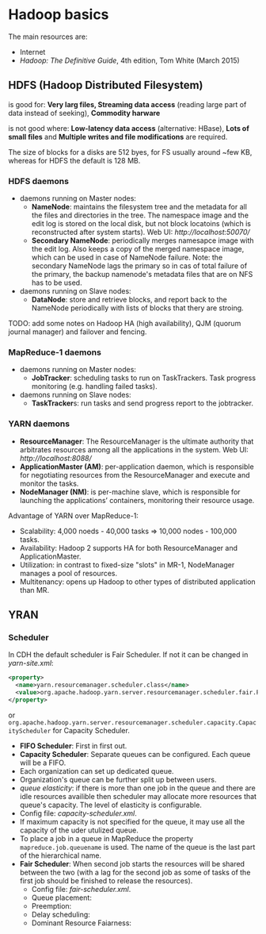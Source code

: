 # Hadoop basics

The main resources are:
* Internet
* *Hadoop: The Definitive Guide*, 4th edition, Tom White (March 2015)

## HDFS (Hadoop Distributed Filesystem)

is good for: **Very larg files, Streaming data access** (reading large part of data instead of seeking), **Commodity harware**

is not good where: **Low-latency data access** (alternative: HBase), **Lots of small files** and **Multiple writes  and file modifications** are required. 

The size of blocks for a disks are 512 byes, for FS usually around ~few KB, whereas for HDFS the default is 128 MB.

### HDFS daemons
* daemons running on Master nodes:
  * **NameNode**: maintains the filesystem tree and the metadata for all the files and directories in the tree. The namespace image and the edit log is stored on the local disk, but not block locatoins (which is reconstructed after system starts). Web UI: *http://localhost:50070/*
  * **Secondary NameNode**: periodically merges namesapce image with the edit log. Also keeps a copy of the merged namespace image, which can be used in case of NameNode failure. Note: the secondary NameNode lags the primary so in cas of total failure of the primary, the backup namenode's metadata files that are on NFS has to be used.
* daemons running on Slave nodes:
  * **DataNode**: store and retrieve blocks, and report back to the NameNode periodically with lists of blocks that thery are stroing.

TODO: add some notes on Hadoop HA (high availability), QJM (quorum journal manager) and failover and fencing.

### MapReduce-1 daemons
* daemons running on Master nodes:
  * **JobTracker**: scheduling tasks to run on TaskTrackers. Task progress monitoring (e.g. handling failed tasks).
* daemons running on Slave nodes:
  * **TaskTracker**s: run tasks and send progress report to the jobtracker.

### YARN daemons
* **ResourceManager**: The ResourceManager is the ultimate authority that arbitrates resources among all the applications in the system. Web UI: *http://localhost:8088/*
* **ApplicationMaster (AM)**: per-application daemon, which is responsible for negotiating resources from the ResourceManager and execute and monitor the tasks.
* **NodeManager (NM)**: is per-machine slave, which is responsible for launching the applications’ containers, monitoring their resource usage.

Advantage of YARN over MapReduce-1:
* Scalability: 4,000 noeds - 40,000 tasks => 10,000 nodes - 100,000 tasks.
* Availability: Hadoop 2 supports HA for both ResourceManager and ApplicationMaster.
* Utilization: in contrast to fixed-size "slots" in MR-1, NodeManager manages a pool of resources.
* Multitenancy: opens up Hadoop to other types of distributed application than MR.

## YRAN

### Scheduler
In CDH the default scheduler is Fair Scheduler.
If not it can be changed in *yarn-site.xml*:
```xml
<property>
  <name>yarn.resourcemanager.scheduler.class</name>
  <value>org.apache.hadoop.yarn.server.resourcemanager.scheduler.fair.FairScheduler</value>
</property>
```
or `org.apache.hadoop.yarn.server.resourcemanager.scheduler.capacity.CapacityScheduler` for Capacity Scheduler.

* **FIFO Scheduler**: First in first out.
* **Capacity Scheduler**: Separate queues can be configured. Each queue will be a FIFO.
 * Each organization can set up dedicated queue. 
 * Organization's queue can be further split up between users.
 * *queue elasticity*: if there is more than one job in the queue and there are idle resources availible then scheduler may allocate more resources that queue's capacity. The level of elasticity is configurable.
 * Config file: *capacity-scheduler.xml*.
 * If maximum capacity is not specified for the queue, it may use all the capacity of the uder utulized queue.
 * To place a job in a queue in MapReduce the property `mapreduce.job.queuename` is used. The name of the queue is the last part of the hierarchical name.
* **Fair Scheduler**: When second job starts the resources will be shared between the two (with a lag for the second job as some of tasks of the first job should be finished to release the resources).
  * Config file: *fair-scheduler.xml*.
  * Queue placement:
  * Preemption:
  * Delay scheduling:
  * Dominant Resource Faiarness:

